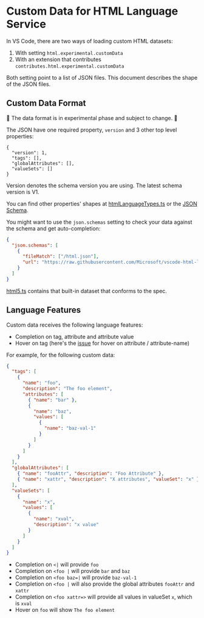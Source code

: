 # Custom Data for HTML Language Service

In VS Code, there are two ways of loading custom HTML datasets:

1. With setting `html.experimental.customData`
2. With an extension that contributes `contributes.html.experimental.customData`

Both setting point to a list of JSON files. This document describes the shape of the JSON files.

## Custom Data Format

🚧 The data format is in experimental phase and subject to change. 🚧

The JSON have one required property, `version` and 3 other top level properties:

```jsonc
{
  "version": 1,
  "tags": [],
  "globalAttributes": [],
  "valueSets": []
}
```

Version denotes the schema version you are using. The latest schema version is V1.

You can find other properties' shapes at [htmlLanguageTypes.ts](../src/htmlLanguageTypes.ts) or the [JSON Schema](./customData.schema.json).

You might want to use the `json.schemas` setting to check your data against the schema and get auto-completion:

```json
{
  "json.schemas": [
    {
      "fileMatch": ["/html.json"],
      "url": "https://raw.githubusercontent.com/Microsoft/vscode-html-languageservice/master/docs/customData.schema.json"
    }
  ]
}
```

[html5.ts](../src/languageFacts/data/html5.ts) contains that built-in dataset that conforms to the spec.

## Language Features

Custom data receives the following language features:

- Completion on tag, attribute and attribute value
- Hover on tag (here's the [issue](https://github.com/Microsoft/vscode-html-languageservice/issues/47) for hover on attribute / attribute-name)

For example, for the following custom data:

```json
{
  "tags": [
    {
      "name": "foo",
      "description": "The foo element",
      "attributes": [
        { "name": "bar" },
        {
          "name": "baz",
          "values": [
            {
              "name": "baz-val-1"
            }
          ]
        }
      ]
    }
  ],
  "globalAttributes": [
    { "name": "fooAttr", "description": "Foo Attribute" },
    { "name": "xattr", "description": "X attributes", "valueSet": "x" }
  ],
  "valueSets": [
    {
      "name": "x",
      "values": [
        {
          "name": "xval",
          "description": "x value"
        }
      ]
    }
  ]
}
```

- Completion on `<|` will provide `foo`
- Completion on `<foo |` will provide `bar` and `baz`
- Completion on `<foo baz=|` will provide `baz-val-1`
- Completion on `<foo |` will also provide the global attributes `fooAttr` and `xattr`
- Completion on `<foo xattr=>` will provide all values in valueSet `x`, which is `xval`
- Hover on `foo` will show `The foo element`
